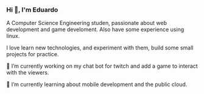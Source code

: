 ### Hi 👋, I'm Eduardo 
A Computer Science Engineering studen, passionate about web development and game develoment. Also have some experience using linux.

I love learn new technologies, and experiment with them, build some small projects for practice.

 🔭 I’m currently working on my chat bot for twitch and add a game to interact with the viewers.
 
 🌱 I’m currently learning about mobile development and the public cloud.

<!--
**ArssG/ArssG** is a ✨ _special_ ✨ repository because its `README.md` (this file) appears on your GitHub profile.

Here are some ideas to get you started:

- 🔭 I’m currently working on ...
- 🌱 I’m currently learning ...
- 👯 I’m looking to collaborate on ...
- 🤔 I’m looking for help with ...
- 💬 Ask me about ...
- 📫 How to reach me: ...
- 😄 Pronouns: ...
- ⚡ Fun fact: ...
-->
